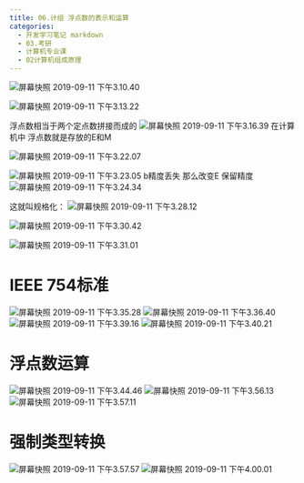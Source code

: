 ```yaml
---
title: 06.计组 浮点数的表示和运算
categories:
  - 开发学习笔记 markdown
  - 03.考研
  - 计算机专业课
  - 02计算机组成原理
---
```

![屏幕快照 2019-09-11 下午3.10.40](https://raw.githubusercontent.com/ayrikiya/pic-store/main/ky/%E5%B1%8F%E5%B9%95%E5%BF%AB%E7%85%A7%202019-09-11%20%E4%B8%8B%E5%8D%883.10.40.png)

![屏幕快照 2019-09-11 下午3.13.22](https://raw.githubusercontent.com/ayrikiya/pic-store/main/ky/%E5%B1%8F%E5%B9%95%E5%BF%AB%E7%85%A7%202019-09-11%20%E4%B8%8B%E5%8D%883.13.22.png)

浮点数相当于两个定点数拼接而成的
![屏幕快照 2019-09-11 下午3.16.39](https://raw.githubusercontent.com/ayrikiya/pic-store/main/ky/%E5%B1%8F%E5%B9%95%E5%BF%AB%E7%85%A7%202019-09-11%20%E4%B8%8B%E5%8D%883.16.39.png)
在计算机中 浮点数就是存放的E和M

 ![屏幕快照 2019-09-11 下午3.22.07](https://raw.githubusercontent.com/ayrikiya/pic-store/main/ky/%E5%B1%8F%E5%B9%95%E5%BF%AB%E7%85%A7%202019-09-11%20%E4%B8%8B%E5%8D%883.22.07.png)

 ![屏幕快照 2019-09-11 下午3.23.05](https://raw.githubusercontent.com/ayrikiya/pic-store/main/ky/%E5%B1%8F%E5%B9%95%E5%BF%AB%E7%85%A7%202019-09-11%20%E4%B8%8B%E5%8D%883.23.05.png)
b精度丢失
那么改变E 保留精度
![屏幕快照 2019-09-11 下午3.24.34](https://raw.githubusercontent.com/ayrikiya/pic-store/main/ky/%E5%B1%8F%E5%B9%95%E5%BF%AB%E7%85%A7%202019-09-11%20%E4%B8%8B%E5%8D%883.24.34.png)

这就叫规格化：
![屏幕快照 2019-09-11 下午3.28.12](https://raw.githubusercontent.com/ayrikiya/pic-store/main/ky/%E5%B1%8F%E5%B9%95%E5%BF%AB%E7%85%A7%202019-09-11%20%E4%B8%8B%E5%8D%883.28.12.png)

![屏幕快照 2019-09-11 下午3.30.42](https://raw.githubusercontent.com/ayrikiya/pic-store/main/ky/%E5%B1%8F%E5%B9%95%E5%BF%AB%E7%85%A7%202019-09-11%20%E4%B8%8B%E5%8D%883.30.42.png)

![屏幕快照 2019-09-11 下午3.31.01](https://raw.githubusercontent.com/ayrikiya/pic-store/main/ky/%E5%B1%8F%E5%B9%95%E5%BF%AB%E7%85%A7%202019-09-11%20%E4%B8%8B%E5%8D%883.31.01.png)

# IEEE 754标准
![屏幕快照 2019-09-11 下午3.35.28](https://raw.githubusercontent.com/ayrikiya/pic-store/main/ky/%E5%B1%8F%E5%B9%95%E5%BF%AB%E7%85%A7%202019-09-11%20%E4%B8%8B%E5%8D%883.35.28.png)
![屏幕快照 2019-09-11 下午3.36.40](https://raw.githubusercontent.com/ayrikiya/pic-store/main/ky/%E5%B1%8F%E5%B9%95%E5%BF%AB%E7%85%A7%202019-09-11%20%E4%B8%8B%E5%8D%883.36.40.png)
![屏幕快照 2019-09-11 下午3.39.16](https://raw.githubusercontent.com/ayrikiya/pic-store/main/ky/%E5%B1%8F%E5%B9%95%E5%BF%AB%E7%85%A7%202019-09-11%20%E4%B8%8B%E5%8D%883.39.16.png)
![屏幕快照 2019-09-11 下午3.40.21](https://raw.githubusercontent.com/ayrikiya/pic-store/main/ky/%E5%B1%8F%E5%B9%95%E5%BF%AB%E7%85%A7%202019-09-11%20%E4%B8%8B%E5%8D%883.40.21.png)

# 浮点数运算
![屏幕快照 2019-09-11 下午3.44.46](https://raw.githubusercontent.com/ayrikiya/pic-store/main/ky/%E5%B1%8F%E5%B9%95%E5%BF%AB%E7%85%A7%202019-09-11%20%E4%B8%8B%E5%8D%883.44.46.png)
![屏幕快照 2019-09-11 下午3.56.13](https://raw.githubusercontent.com/ayrikiya/pic-store/main/ky/%E5%B1%8F%E5%B9%95%E5%BF%AB%E7%85%A7%202019-09-11%20%E4%B8%8B%E5%8D%883.56.13.png)
![屏幕快照 2019-09-11 下午3.57.11](https://raw.githubusercontent.com/ayrikiya/pic-store/main/ky/%E5%B1%8F%E5%B9%95%E5%BF%AB%E7%85%A7%202019-09-11%20%E4%B8%8B%E5%8D%883.57.11.png)

# 强制类型转换
![屏幕快照 2019-09-11 下午3.57.57](https://raw.githubusercontent.com/ayrikiya/pic-store/main/ky/%E5%B1%8F%E5%B9%95%E5%BF%AB%E7%85%A7%202019-09-11%20%E4%B8%8B%E5%8D%883.57.57.png)
![屏幕快照 2019-09-11 下午4.00.01](https://raw.githubusercontent.com/ayrikiya/pic-store/main/ky/%E5%B1%8F%E5%B9%95%E5%BF%AB%E7%85%A7%202019-09-11%20%E4%B8%8B%E5%8D%884.00.01.png)

